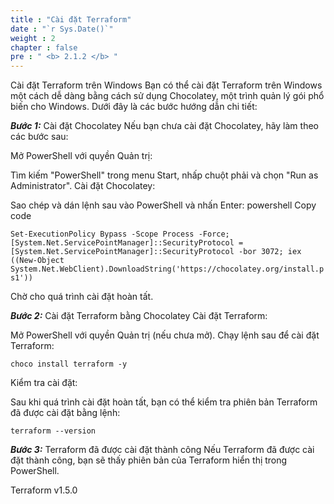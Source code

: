 ```yaml
---
title : "Cài đặt Terraform"
date : "`r Sys.Date()`" 
weight : 2
chapter : false
pre : " <b> 2.1.2 </b> "
---
```



Cài đặt Terraform trên Windows
Bạn có thể cài đặt Terraform trên Windows một cách dễ dàng bằng cách sử dụng Chocolatey, một trình quản lý gói phổ biến cho Windows. Dưới đây là các bước hướng dẫn chi tiết:

***Bước 1:*** Cài đặt Chocolatey
Nếu bạn chưa cài đặt Chocolatey, hãy làm theo các bước sau:

Mở PowerShell với quyền Quản trị:

Tìm kiếm "PowerShell" trong menu Start, nhấp chuột phải và chọn "Run as Administrator".
Cài đặt Chocolatey:

Sao chép và dán lệnh sau vào PowerShell và nhấn Enter:
powershell
Copy code

``` Set-ExecutionPolicy Bypass -Scope Process -Force; [System.Net.ServicePointManager]::SecurityProtocol = [System.Net.ServicePointManager]::SecurityProtocol -bor 3072; iex ((New-Object System.Net.WebClient).DownloadString('https://chocolatey.org/install.ps1')) ```

Chờ cho quá trình cài đặt hoàn tất.


***Bước 2:*** Cài đặt Terraform bằng Chocolatey
Cài đặt Terraform:

Mở PowerShell với quyền Quản trị (nếu chưa mở).
Chạy lệnh sau để cài đặt Terraform:

```choco install terraform -y```

Kiểm tra cài đặt:

Sau khi quá trình cài đặt hoàn tất, bạn có thể kiểm tra phiên bản Terraform đã được cài đặt bằng lệnh:

```terraform --version```

***Bước 3:*** Terraform đã được cài đặt thành công
Nếu Terraform đã được cài đặt thành công, bạn sẽ thấy phiên bản của Terraform hiển thị trong PowerShell.

Terraform v1.5.0